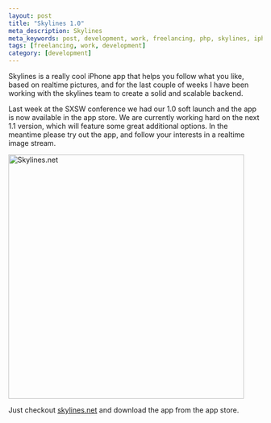 ```yaml
---
layout: post
title: "Skylines 1.0"
meta_description: Skylines
meta_keywords: post, development, work, freelancing, php, skylines, iphone
tags: [freelancing, work, development]
category: [development]
---
```


Skylines is a really cool iPhone app that helps you follow what you
like, based on realtime pictures, and for the last couple of weeks I
have been working with the skylines team to create a solid and scalable
backend.

Last week at the SXSW conference we had our 1.0 soft launch and the app is
now available in the app store. We are currently working hard on the
next 1.1 version, which will feature some great additional
options. In the meantime please try out the app, and follow your
interests in a realtime image stream.

<img src="https://beatletech.s3.amazonaws.com/skylines.png" alt="Skylines.net" height="485" width="467">

Just checkout <a href="http://skylines.net">skylines.net</a> and download
the app from the app store.
